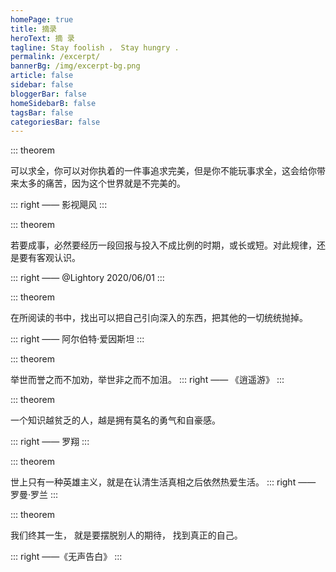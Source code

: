 ```yaml
---
homePage: true
title: 摘录
heroText: 摘 录
tagline: Stay foolish ， Stay hungry .
permalink: /excerpt/
bannerBg: /img/excerpt-bg.png
article: false
sidebar: false
bloggerBar: false
homeSidebarB: false
tagsBar: false
categoriesBar: false
---
```



::: theorem

可以求全，你可以对你执着的一件事追求完美，但是你不能玩事求全，这会给你带来太多的痛苦，因为这个世界就是不完美的。

::: right
—— 影视飓风
:::

::: theorem

若要成事，必然要经历一段回报与投入不成比例的时期，或长或短。对此规律，还是要有客观认识。

::: right
—— @Lightory 2020/06/01
:::


::: theorem

在所阅读的书中，找出可以把自己引向深入的东西，把其他的一切统统抛掉。

::: right
—— 阿尔伯特·爱因斯坦
:::

::: theorem

举世而誉之而不加劝，举世非之而不加沮。
::: right
—— 《逍遥游》
:::



::: theorem

一个知识越贫乏的人，越是拥有莫名的勇气和自豪感。

::: right
—— 罗翔
:::



::: theorem

世上只有一种英雄主义，就是在认清生活真相之后依然热爱生活。
::: right
—— 罗曼·罗兰
:::



::: theorem

我们终其一生，
就是要摆脱别人的期待，
找到真正的自己。

::: right
——《无声告白》
:::
